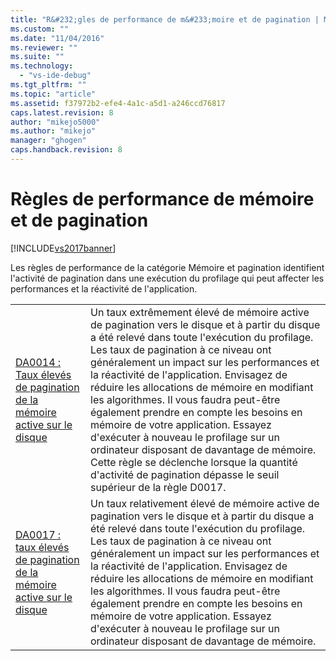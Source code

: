 ```yaml
---
title: "R&#232;gles de performance de m&#233;moire et de pagination | Microsoft Docs"
ms.custom: ""
ms.date: "11/04/2016"
ms.reviewer: ""
ms.suite: ""
ms.technology: 
  - "vs-ide-debug"
ms.tgt_pltfrm: ""
ms.topic: "article"
ms.assetid: f37972b2-efe4-4a1c-a5d1-a246ccd76817
caps.latest.revision: 8
author: "mikejo5000"
ms.author: "mikejo"
manager: "ghogen"
caps.handback.revision: 8
---
```

# R&#232;gles de performance de m&#233;moire et de pagination
[!INCLUDE[vs2017banner](../code-quality/includes/vs2017banner.md)]

Les règles de performance de la catégorie Mémoire et pagination identifient l'activité de pagination dans une exécution du profilage qui peut affecter les performances et la réactivité de l'application.  
  
|||  
|-|-|  
|[DA0014 : Taux élevés de pagination de la mémoire active sur le disque](../Topic/DA0014:%20Extremely%20high%20rates%20of%20paging%20active%20memory%20to%20disk.md)|Un taux extrêmement élevé de mémoire active de pagination vers le disque et à partir du disque a été relevé dans toute l'exécution du profilage.  Les taux de pagination à ce niveau ont généralement un impact sur les performances et la réactivité de l'application.  Envisagez de réduire les allocations de mémoire en modifiant les algorithmes.  Il vous faudra peut\-être également prendre en compte les besoins en mémoire de votre application.  Essayez d'exécuter à nouveau le profilage sur un ordinateur disposant de davantage de mémoire.  Cette règle se déclenche lorsque la quantité d'activité de pagination dépasse le seuil supérieur de la règle D0017.|  
|[DA0017 : taux élevés de pagination de la mémoire active sur le disque](../profiling/da0017-high-rates-of-paging-active-memory-to-disk.md)|Un taux relativement élevé de mémoire active de pagination vers le disque et à partir du disque a été relevé dans toute l'exécution du profilage.  Les taux de pagination à ce niveau ont généralement un impact sur les performances et la réactivité de l'application.  Envisagez de réduire les allocations de mémoire en modifiant les algorithmes.  Il vous faudra peut\-être également prendre en compte les besoins en mémoire de votre application.  Essayez d'exécuter à nouveau le profilage sur un ordinateur disposant de davantage de mémoire.|